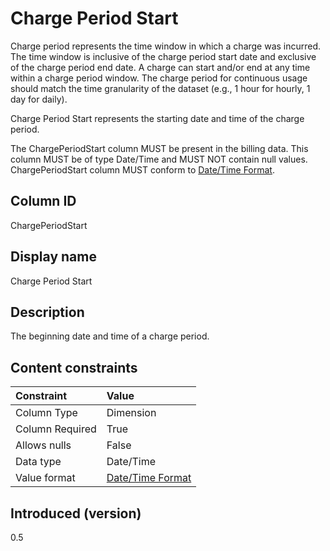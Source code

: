 # Charge Period Start

Charge period represents the time window in which a charge was incurred. The time window is inclusive of the charge period start date and exclusive of the charge period end date. A charge can start and/or end at any time within a charge period window. The charge period for continuous usage should match the time granularity of the dataset (e.g., 1 hour for hourly, 1 day for daily).

Charge Period Start represents the starting date and time of the charge period.

The ChargePeriodStart column MUST be present in the billing data. This column MUST be of type Date/Time and MUST NOT contain null values. ChargePeriodStart column MUST conform to [Date/Time Format](#date/timeformat).

## Column ID

ChargePeriodStart

## Display name

Charge Period Start

## Description

The beginning date and time of a charge period.

## Content constraints

| Constraint      | Value                                |
|:----------------|:-------------------------------------|
| Column Type     | Dimension                            |
| Column Required | True                                 |
| Allows nulls    | False                                |
| Data type       | Date/Time                            |
| Value format    | [Date/Time Format](#date/timeformat) |

## Introduced (version)

0.5
